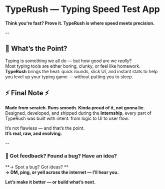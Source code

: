 #  TypeRush — Typing Speed Test App  


**Think you're fast? Prove it. TypeRush is where speed meets precision.**

--

## 🧩 What’s the Point?

Typing is something we all do — but how good are we *really*?  
Most typing tools are either boring, clunky, or feel like homework.  
**TypeRush** brings the heat: quick rounds, slick UI, and instant stats to help you level up your typing game — without putting you to sleep.


## ⚡ Final Note ⚡

**Made from scratch. Runs smooth. Kinda proud of it, not gonna lie.**  
Designed, developed, and shipped during the **Internship**, every part of TypeRush was built with intent: from logic to UI to user flow.

It’s not flawless — and that’s the point.  
**It’s real, raw, and evolving.**

--

### 🚀 Got feedback? Found a bug? Have an idea?

**→ Spot a bug? Got ideas? **  
**→ DM, ping, or yell across the internet — I’ll hear you.**  

**Let’s make it better — or build what’s next.**
